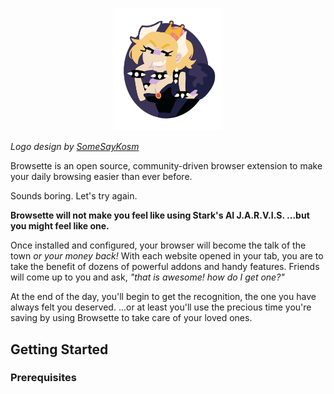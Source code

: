 <p align="center">
  <img width = "35%" src="/doc/logo.png" alt="Oh Browsette">  
</p>

*Logo design by [SomeSayKosm](https://twitter.com/SometimesKosm)*

Browsette is an open source, community-driven browser extension to make your daily browsing easier than ever before.

Sounds boring. Let's try again.

__Browsette will not make you feel like using Stark's AI J.A.R.V.I.S. ...but you might feel like one.__

Once installed and configured, your browser will become the talk of the town _or your money back!_ With each website opened in your 
tab, you are to take the benefit of dozens of powerful addons and handy features. Friends will come up to you 
and ask, _"that is awesome! how do I get one?"_

At the end of the day, you'll begin to get the recognition, the one you have always felt you deserved. ...or at least you'll 
use the precious time you're saving by using Browsette to take care of your loved ones.

## Getting Started

### Prerequisites
